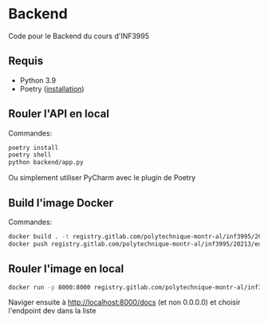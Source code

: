 # Backend

Code pour le Backend du cours d'INF3995

## Requis

* Python 3.9
* Poetry ([installation](https://python-poetry.org/docs/))

## Rouler l'API en local

Commandes:
```bash
poetry install
poetry shell
python backend/app.py
```

Ou simplement utiliser PyCharm avec le plugin de Poetry

## Build l'image Docker

Commandes:
```bash
docker build . -t registry.gitlab.com/polytechnique-montr-al/inf3995/20213/equipe-100/inf3995-backend/backend:<version>
docker push registry.gitlab.com/polytechnique-montr-al/inf3995/20213/equipe-100/inf3995-backend/backend:<version>
```

## Rouler l'image en local
```bash
docker run -p 8000:8000 registry.gitlab.com/polytechnique-montr-al/inf3995/20213/equipe-100/inf3995-backend/backend:<version>
```
Naviger ensuite à [http://localhost:8000/docs](http://localhost:8000/docs) (et non 0.0.0.0) et choisir l'endpoint dev dans la liste
